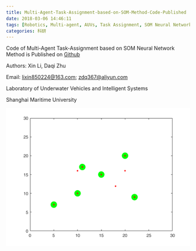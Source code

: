 ```yaml
---
title: Multi-Agent-Task-Assignment-based-on-SOM-Method-Code-Published
date: 2018-03-06 14:46:11
tags: [Robotics, Multi-agent, AUVs, Task Assignment, SOM Neural Networks]
categories: 科研
---
```


Code of Multi-Agent Task-Assignment based on SOM Neural Network Method is Published on [Github](https://github.com/ayawaya2014/SOM_Code)

Authors: Xin Li, Daqi Zhu

Email: lixin850224@163.com; zdq367@aliyun.com

Laboratory of Underwater Vehicles and Intelligent Systems

Shanghai Maritime University

<!-- more -->

![SOM-1](/images/som-2.png)
